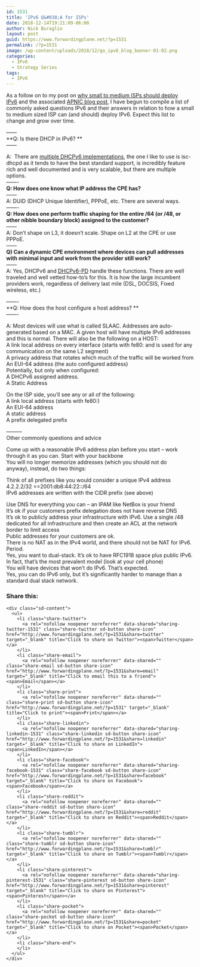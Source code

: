 ```yaml
---
id: 1531
title: 'IPv6 Q&#038;A for ISPs'
date: 2018-12-14T19:21:09-06:00
author: Nick Buraglio
layout: post
guid: https://www.forwardingplane.net/?p=1531
permalink: /?p=1531
image: /wp-content/uploads/2018/12/go_ipv6_blog_banner-01-02.png
categories:
  - IPv6
  - Strategy Series
tags:
  - IPv6
---
```

As a follow on to my post on [why small to medium ISPs should deploy IPv6](https://www.forwardingplane.net/2018/09/as-a-small-to-medium-isp-why-you-should-deploy-ipv6/) and the associated [APNIC blog post,](https://blog.apnic.net/2018/12/13/three-reasons-why-ipv6-is-worth-the-effort/) I have begun to compile a list of commonly asked questions IPv6 and their answers in relation to how a small to medium sized ISP can (and should) deploy IPv6. Expect this list to change and grow over time. 

&#8212;&#8212;  
**Q: Is there DHCP in IPv6? **  
&#8212;&#8212;

A:  There are [multiple DHCPv6 implementations](https://en.wikipedia.org/wiki/DHCPv6), the one I like to use is isc-dhcpd as it tends to have the best standard support, is incredibly feature rich and well documented and is very scalable, but there are multiple options.   
&#8212;&#8212;-  
**Q: How does one know what IP address the CPE has?**  
&#8212;&#8212;  
A: DUID (DHCP Unique Identifier), PPPoE, etc. There are several ways.   
&#8212;&#8212;-  
**Q: How does one perform traffic shaping for the entire /64 (or /48, or other nibble boundary block) assigned to the customer?**  
&#8212;&#8212;  
A: Don’t shape on L3, it doesn’t scale. Shape on L2 at the CPE or use PPPoE.   
&#8212;&#8212;  
**Q) Can a dynamic CPE environment where devices can pull addresses with minimal input and work from the provider still work?**  
&#8212;&#8212;  
A: Yes, DHCPv6 and [DHCPv6-PD](https://en.wikipedia.org/wiki/Prefix_delegation) handle these functions. There are well traveled and well vetted how-to’s for this. It is how the large incumbent providers work, regardless of delivery last mile (DSL, DOCSIS, Fixed wireless, etc.) 

&#8212;&#8212;-  
**Q: How does the host configure a host address? **  
&#8212;&#8212;-

A: Most devices will use what is called SLAAC. Addresses are auto-generated based on a MAC. A given host will have multiple IPv6 addresses and this is normal. There will also be the following on a HOST:  
A link local address on every interface (starts with fe80: and is used for any communication on the same L2 segment)  
A privacy address that rotates which much of the traffic will be worked from  
An EUI-64 address (the auto configured address)  
Potentially, but only when configured:  
A DHCPv6 assigned address.   
A Static Address

On the ISP side, you’ll see any or all of the following:  
A link local address (starts with fe80:)  
An EUI-64 address  
A static address  
A prefix delegated prefix

———  
Other commonly questions and advice

Come up with a reasonable IPv6 address plan before you start &#8211; work through it as you can. Start with your backbone  
You will no longer memorize addresses (which you should not do anyway), instead, do two things:

Think of all prefixes like you would consider a unique IPv4 address 4.2.2.2/32 ==2001:db8:44:22::/64  
IPv6 addresses are written with the CIDR prefix (see above)

Use DNS for everything you can &#8211; an IPAM like NetBox is your friend  
It’s ok if your customers prefix delegation does not have reverse DNS  
It’s ok to publicly address your infrastructure with IPv6. Use a single /48 dedicated for all infrastructure and then create an ACL at the network border to limit access  
Public addresses for your customers are ok.   
There is no NAT as in the IPv4 world, and there should not be NAT for IPv6. Period.   
Yes, you want to dual-stack. It’s ok to have RFC1918 space plus public IPv6. In fact, that’s the most prevalent model (look at your cell phone)  
You will have devices that won’t do IPv6. That’s expected.   
Yes, you can do IPv6 only, but it’s significantly harder to manage than a standard dual stack network. 

<div class="sharedaddy sd-sharing-enabled">
  <div class="robots-nocontent sd-block sd-social sd-social-icon-text sd-sharing">
    <h3 class="sd-title">
      Share this:
    </h3>
    
    <div class="sd-content">
      <ul>
        <li class="share-twitter">
          <a rel="nofollow noopener noreferrer" data-shared="sharing-twitter-1531" class="share-twitter sd-button share-icon" href="http://www.forwardingplane.net/?p=1531&share=twitter" target="_blank" title="Click to share on Twitter"><span>Twitter</span></a>
        </li>
        <li class="share-email">
          <a rel="nofollow noopener noreferrer" data-shared="" class="share-email sd-button share-icon" href="http://www.forwardingplane.net/?p=1531&share=email" target="_blank" title="Click to email this to a friend"><span>Email</span></a>
        </li>
        <li class="share-print">
          <a rel="nofollow noopener noreferrer" data-shared="" class="share-print sd-button share-icon" href="http://www.forwardingplane.net/?p=1531" target="_blank" title="Click to print"><span>Print</span></a>
        </li>
        <li class="share-linkedin">
          <a rel="nofollow noopener noreferrer" data-shared="sharing-linkedin-1531" class="share-linkedin sd-button share-icon" href="http://www.forwardingplane.net/?p=1531&share=linkedin" target="_blank" title="Click to share on LinkedIn"><span>LinkedIn</span></a>
        </li>
        <li class="share-facebook">
          <a rel="nofollow noopener noreferrer" data-shared="sharing-facebook-1531" class="share-facebook sd-button share-icon" href="http://www.forwardingplane.net/?p=1531&share=facebook" target="_blank" title="Click to share on Facebook"><span>Facebook</span></a>
        </li>
        <li class="share-reddit">
          <a rel="nofollow noopener noreferrer" data-shared="" class="share-reddit sd-button share-icon" href="http://www.forwardingplane.net/?p=1531&share=reddit" target="_blank" title="Click to share on Reddit"><span>Reddit</span></a>
        </li>
        <li class="share-tumblr">
          <a rel="nofollow noopener noreferrer" data-shared="" class="share-tumblr sd-button share-icon" href="http://www.forwardingplane.net/?p=1531&share=tumblr" target="_blank" title="Click to share on Tumblr"><span>Tumblr</span></a>
        </li>
        <li class="share-pinterest">
          <a rel="nofollow noopener noreferrer" data-shared="sharing-pinterest-1531" class="share-pinterest sd-button share-icon" href="http://www.forwardingplane.net/?p=1531&share=pinterest" target="_blank" title="Click to share on Pinterest"><span>Pinterest</span></a>
        </li>
        <li class="share-pocket">
          <a rel="nofollow noopener noreferrer" data-shared="" class="share-pocket sd-button share-icon" href="http://www.forwardingplane.net/?p=1531&share=pocket" target="_blank" title="Click to share on Pocket"><span>Pocket</span></a>
        </li>
        <li class="share-end">
        </li>
      </ul>
    </div>
  </div>
</div>